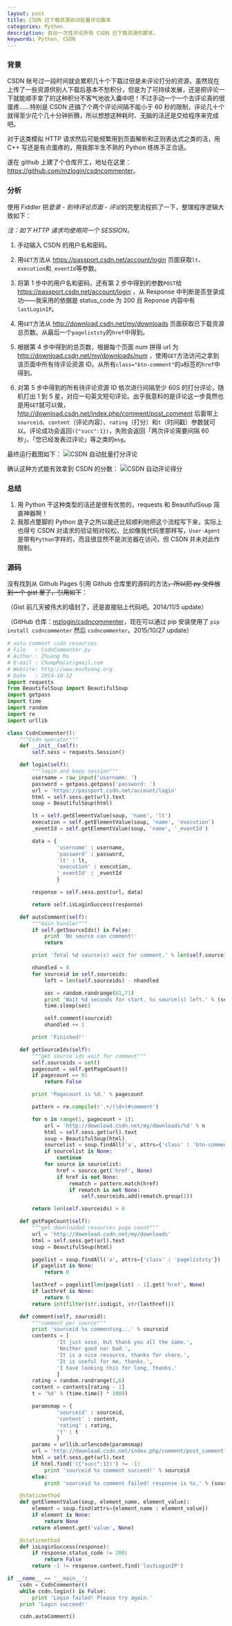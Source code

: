 ```yaml
---
layout: post
title: CSDN 已下载资源自动批量评论脚本
categories: Python
description: 自动一次性评论所有 CSDN 已下载资源的脚本。
keywords: Python, CSDN
---
```


### 背景
CSDN 账号过一段时间就会累积几十个下载过但是未评论打分的资源，虽然现在上传了一些资源供别人下载后基本不愁积分，但是为了可持续发展，还是把评论一下就能顺手拿了的这种积分不客气地收入囊中吧！不过手动一个一个去评论真的很蛋疼……特别是 CSDN 还搞了个两个评论间隔不能小于 60 秒的限制，评论几十个就得至少花个几十分钟折腾，所以想想这种耗时、无脑的活还是交给程序来完成吧。

对于这类模拟 HTTP 请求然后可能频繁用到页面解析和正则表达式之类的活，用 C++ 写还是有点蛋疼的，用我那半生不熟的 Python 练练手正合适。

遂在 github 上建了个仓库开工，地址在这里：<https://github.com/mzlogin/csdncommenter>。

### 分析
使用 Fiddler 把*登录 - 到待评论页面 - 评论*的完整流程抓了一下，整理程序逻辑大致如下：

*注：如下 HTTP 请求均使用同一个 SESSION。*

1. 手动输入 CSDN 的用户名和密码。

2. 用`GET`方法从 https://passport.csdn.net/account/login 页面获取`lt`、`execution`和`_eventId`等参数。

3. 将第 1 步中的用户名和密码，还有第 2 步中得到的参数`POST`给 https://passport.csdn.net/account/login ，从 Response 中判断是否登录成功——我采用的依据是 status\_code 为 200 且 Reponse 内容中有`lastLoginIP`。

4. 用`GET`方法从 http://download.csdn.net/my/downloads 页面获取已下载资源总页数。从最后一个`pageliststy`的`href`中得到。

5. 根据第 4 步中得到的总页数，根据每个页面 num 拼得 url 为 http://download.csdn.net/my/downloads/num ，使用`GET`方法访问之拿到该页面中所有待评论资源 ID。从所有`class="btn-comment"`的`a`标签的`href`中得到。

6. 对第 5 步中得到的所有待评论资源 ID 依次进行间隔至少 60S 的打分评论，随机打出 1 到 5 星，对应一句英文短句评论。出乎我意料的是评论这一步竟然也是用`GET`就可以做， http://download.csdn.net/index.php/comment/post_comment 后面带上`sourceid`、`content`（评论内容）、`rating`（打分）和`t`（时间戳）参数就可以。评论成功会返回`({"succ":1})`，失败会返回「两次评论需要间隔 60 秒」、「您已经发表过评论」等之类的`msg`。

最终运行截图如下：
![CSDN 自动批量打分评论](/images/posts/python/csdncommenter.png)

确认这种方式能有效拿到 CSDN 的分数：
![CSDN 自动评论得分](/images/posts/python/csdnscore.png)

### 总结
1. 用 Python 干这种类型的活还是很有优势的，requests 和 BeautifulSoup 简直神器啊！
2. 我那点蹩脚的 Python 底子之所以能还比较顺利地把这个流程写下来，实际上也得亏 CSDN 对请求的验证相对较松，比如像我代码里那样写，`User-Agent`是带有`Python`字样的，而且很显然不是浏览器在访问，但 CSDN 并未对此作限制。

### 源码
没有找到从 Github Pages 引用 Github 仓库里的源码的方法~~，所以把 py 文件放到一个 gist 里了，引用如下~~：

（Gist 前几天被伟大的墙封了，还是直接贴上代码吧。2014/11/5 update）

（GitHub 仓库：[mzlogin/csdncommenter](https://github.com/mzlogin/csdncommenter)，现在可以通过 pip 安装使用了 `pip install csdncommenter` 然后 `csdncommenter`。2015/10/27 update）

```python
# auto comment csdn resources
# File   : CsdnCommenter.py
# Author : Zhuang Ma
# E-mail : ChumpMa(at)gmail.com
# Website: http://www.mazhuang.org
# Date   : 2014-10-12
import requests
from BeautifulSoup import BeautifulSoup
import getpass
import time
import random
import re
import urllib

class CsdnCommenter():
    """Csdn operator"""
    def __init__(self):
        self.sess = requests.Session()

    def login(self):
        """login and keep session"""
        username = raw_input('username: ')
        password = getpass.getpass('password: ')
        url = 'https://passport.csdn.net/account/login'
        html = self.sess.get(url).text
        soup = BeautifulSoup(html)

        lt = self.getElementValue(soup, 'name', 'lt')
        execution = self.getElementValue(soup, 'name', 'execution')
        _eventId = self.getElementValue(soup, 'name', '_eventId')

        data = {
                'username' : username,
                'password' : password,
                'lt' : lt,
                'execution' : execution,
                '_eventId' : _eventId
                }

        response = self.sess.post(url, data)

        return self.isLoginSuccess(response)

    def autoComment(self):
        """main handler"""
        if self.getSourceIds() is False:
            print 'No source can comment!'
            return

        print 'Total %d source(s) wait for comment.' % len(self.sourceids)

        nhandled = 0
        for sourceid in self.sourceids:
            left = len(self.sourceids) - nhandled

            sec = random.randrange(61,71)
            print 'Wait %d seconds for start. %s source(s) left.' % (sec, left)
            time.sleep(sec)

            self.comment(sourceid)
            nhandled += 1

        print 'Finished!'

    def getSourceIds(self):
        """get source ids wait for comment"""
        self.sourceids = set()
        pagecount = self.getPageCount()
        if pagecount == 0:
            return False

        print 'Pagecount is %d.' % pagecount

        pattern = re.compile(r'.+/(\d+)#comment')

        for n in range(1, pagecount + 1):
            url = 'http://download.csdn.net/my/downloads/%d' % n
            html = self.sess.get(url).text
            soup = BeautifulSoup(html)
            sourcelist = soup.findAll('a', attrs={'class' : 'btn-comment'})
            if sourcelist is None:
                continue
            for source in sourcelist:
                href = source.get('href', None)
                if href is not None:
                    rematch = pattern.match(href)
                    if rematch is not None:
                        self.sourceids.add(rematch.group(1))

        return len(self.sourceids) > 0

    def getPageCount(self):
        """get downloaded resources page count"""
        url = 'http://download.csdn.net/my/downloads'
        html = self.sess.get(url).text
        soup = BeautifulSoup(html)

        pagelist = soup.findAll('a', attrs={'class' : 'pageliststy'})
        if pagelist is None:
            return 0

        lasthref = pagelist[len(pagelist) - 1].get('href', None)
        if lasthref is None:
            return 0
        return int(filter(str.isdigit, str(lasthref)))

    def comment(self, sourceid):
        """comment per source"""
        print 'sourceid %s commenting...' % sourceid
        contents = [
                'It just soso, but thank you all the same.',
                'Neither good nor bad.',
                'It is a nice resource, thanks for share.',
                'It is useful for me, thanks.',
                'I have looking this for long, thanks.'
                ]
        rating = random.randrange(1,6)
        content = contents[rating - 1]
        t = '%d' % (time.time() * 1000)

        paramsmap = {
                'sourceid' : sourceid,
                'content' : content,
                'rating' : rating,
                't' : t
                }
        params = urllib.urlencode(paramsmap)
        url = 'http://download.csdn.net/index.php/comment/post_comment?%s' % params
        html = self.sess.get(url).text
        if html.find('({"succ":1})') != -1:
            print 'sourceid %s comment succeed!' % sourceid
        else:
            print 'sourceid %s comment failed! response is %s.' % (sourceid, html)

    @staticmethod
    def getElementValue(soup, element_name, element_value):
        element = soup.find(attrs={element_name : element_value})
        if element is None:
            return None
        return element.get('value', None)

    @staticmethod
    def isLoginSuccess(response):
        if response.status_code != 200:
            return False
        return -1 != response.content.find('lastLoginIP')

if __name__ == '__main__':
    csdn = CsdnCommenter()
    while csdn.login() is False:
        print 'Login failed! Please try again.'
    print 'Login succeed!'

    csdn.autoComment()
```
